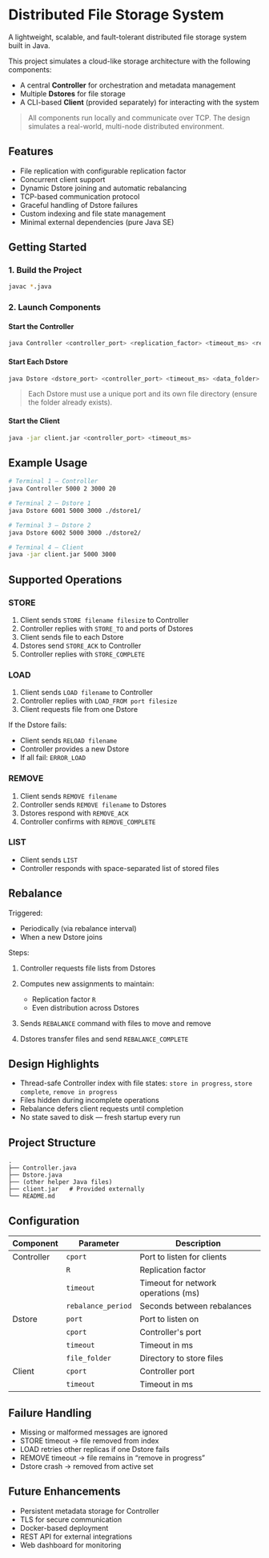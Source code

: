 # Distributed File Storage System

A lightweight, scalable, and fault-tolerant distributed file storage system built in Java.

This project simulates a cloud-like storage architecture with the following components:

* A central **Controller** for orchestration and metadata management
* Multiple **Dstores** for file storage
* A CLI-based **Client** (provided separately) for interacting with the system

> All components run locally and communicate over TCP. The design simulates a real-world, multi-node distributed environment.

## Features

* File replication with configurable replication factor
* Concurrent client support
* Dynamic Dstore joining and automatic rebalancing
* TCP-based communication protocol
* Graceful handling of Dstore failures
* Custom indexing and file state management
* Minimal external dependencies (pure Java SE)

## Getting Started

### 1. Build the Project

```bash
javac *.java
```

### 2. Launch Components

#### Start the Controller

```bash
java Controller <controller_port> <replication_factor> <timeout_ms> <rebalance_interval_sec>
```

#### Start Each Dstore

```bash
java Dstore <dstore_port> <controller_port> <timeout_ms> <data_folder>
```

> Each Dstore must use a unique port and its own file directory (ensure the folder already exists).

#### Start the Client

```bash
java -jar client.jar <controller_port> <timeout_ms>
```

## Example Usage

```bash
# Terminal 1 – Controller
java Controller 5000 2 3000 20

# Terminal 2 – Dstore 1
java Dstore 6001 5000 3000 ./dstore1/

# Terminal 3 – Dstore 2
java Dstore 6002 5000 3000 ./dstore2/

# Terminal 4 – Client
java -jar client.jar 5000 3000
```

## Supported Operations

### STORE

1. Client sends `STORE filename filesize` to Controller
2. Controller replies with `STORE_TO` and ports of Dstores
3. Client sends file to each Dstore
4. Dstores send `STORE_ACK` to Controller
5. Controller replies with `STORE_COMPLETE`

### LOAD

1. Client sends `LOAD filename` to Controller
2. Controller replies with `LOAD_FROM port filesize`
3. Client requests file from one Dstore

If the Dstore fails:

* Client sends `RELOAD filename`
* Controller provides a new Dstore
* If all fail: `ERROR_LOAD`

### REMOVE

1. Client sends `REMOVE filename`
2. Controller sends `REMOVE filename` to Dstores
3. Dstores respond with `REMOVE_ACK`
4. Controller confirms with `REMOVE_COMPLETE`

### LIST

* Client sends `LIST`
* Controller responds with space-separated list of stored files

## Rebalance

Triggered:

* Periodically (via rebalance interval)
* When a new Dstore joins

Steps:

1. Controller requests file lists from Dstores
2. Computes new assignments to maintain:

   * Replication factor `R`
   * Even distribution across Dstores
3. Sends `REBALANCE` command with files to move and remove
4. Dstores transfer files and send `REBALANCE_COMPLETE`

## Design Highlights

* Thread-safe Controller index with file states:
  `store in progress`, `store complete`, `remove in progress`
* Files hidden during incomplete operations
* Rebalance defers client requests until completion
* No state saved to disk — fresh startup every run

## Project Structure

```
.
├── Controller.java
├── Dstore.java
├── (other helper Java files)
├── client.jar   # Provided externally
└── README.md
```

## Configuration

| Component  | Parameter          | Description                         |
| ---------- | ------------------ | ----------------------------------- |
| Controller | `cport`            | Port to listen for clients          |
|            | `R`                | Replication factor                  |
|            | `timeout`          | Timeout for network operations (ms) |
|            | `rebalance_period` | Seconds between rebalances          |
| Dstore     | `port`             | Port to listen on                   |
|            | `cport`            | Controller's port                   |
|            | `timeout`          | Timeout in ms                       |
|            | `file_folder`      | Directory to store files            |
| Client     | `cport`            | Controller port                     |
|            | `timeout`          | Timeout in ms                       |

## Failure Handling

* Missing or malformed messages are ignored
* STORE timeout → file removed from index
* LOAD retries other replicas if one Dstore fails
* REMOVE timeout → file remains in “remove in progress”
* Dstore crash → removed from active set

## Future Enhancements

* Persistent metadata storage for Controller
* TLS for secure communication
* Docker-based deployment
* REST API for external integrations
* Web dashboard for monitoring
